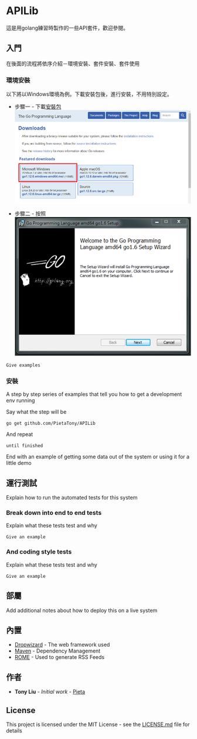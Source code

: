 # APILib

這是用golang練習時製作的一些API套件，歡迎參閱。<br>

## 入門

在後面的流程將依序介紹－環境安裝、套件安裝、套件使用

### 環境安裝
以下將以Windows環境為例。下載安裝包後，進行安裝，不用特別設定。

* 步驟一 - 下載[安裝包](https://golang.org/dl/) <br>
![](/img/install/go0.png)<br>

* 步驟二 - 按照![](/img/install/go1.png)

```
Give examples
```

### 安裝

A step by step series of examples that tell you how to get a development env running

Say what the step will be

```
go get github.com/PietaTony/APILib
```

And repeat

```
until finished
```

End with an example of getting some data out of the system or using it for a little demo

## 運行測試

Explain how to run the automated tests for this system

### Break down into end to end tests

Explain what these tests test and why

```
Give an example
```

### And coding style tests

Explain what these tests test and why

```
Give an example
```

## 部屬

Add additional notes about how to deploy this on a live system

## 內置

* [Dropwizard](http://www.dropwizard.io/1.0.2/docs/) - The web framework used
* [Maven](https://maven.apache.org/) - Dependency Management
* [ROME](https://rometools.github.io/rome/) - Used to generate RSS Feeds

## 作者

* **Tony Liu** - *Initial work* - [Pieta](https://github.com/PietaTony)

## License

This project is licensed under the MIT License - see the [LICENSE.md](LICENSE.md) file for details
